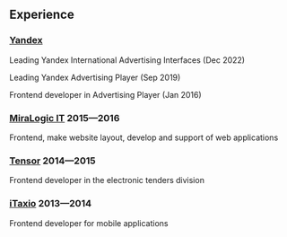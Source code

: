 
## Experience

### [Yandex](https://ya.ru/)

Leading Yandex International Advertising Interfaces (Dec 2022)

Leading Yandex Advertising Player (Sep 2019)

Frontend developer in Advertising Player (Jan 2016)

### [MiraLogic IT](https://miralogic.ru/) 2015—2016

Frontend, make website layout, develop and support of web applications

### [Tensor](https://tensor.ru/) 2014—2015

Frontend developer in the electronic tenders division

### [iTaxio](https://vk.com/itaxio) 2013—2014

Frontend developer for mobile applications
